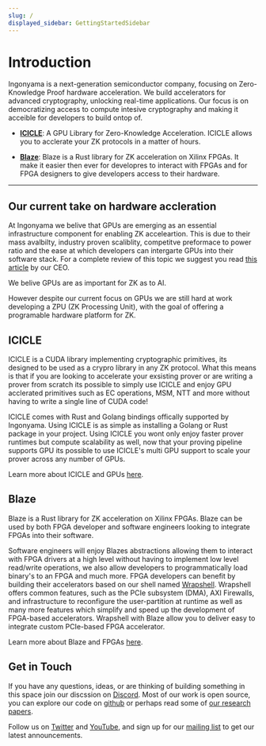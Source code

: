 ```yaml
---
slug: /
displayed_sidebar: GettingStartedSidebar
---
```

# Introduction

Ingonyama is a next-generation semiconductor company, focusing on Zero-Knowledge Proof hardware acceleration. We build accelerators for advanced cryptography, unlocking real-time applications. Our focus is on democratizing access to compute intesive cryptography and making it acceible for developers to build ontop of.

- **[ICICLE]**:
A GPU Library for Zero-Knowledge Acceleration. ICICLE allows you to acclerate your ZK protocols in a matter of hours.

- **[Blaze]**: 
Blaze is a Rust library for ZK acceleration on Xilinx FPGAs. It make it easier then ever for developres to interact with FPGAs and for FPGA designers to give developers access to their hardware.

---
## Our current take on hardware accleration

At Ingonyama we belive that GPUs are emerging as an essential infrastructure component for enabling ZK acceleartion. This is due to their mass avalbilty, industry proven scaliblity, competitve preformace to power ratio and the ease at which developers can intergarte GPUs into their software stack. For a complete review of this topic we suggest you read [this article](https://medium.com/@omershlomovits/revisiting-paradigm-hardware-acceleration-for-zero-knowledge-proofs-16f717a49555) by our CEO.

We belive GPUs are as important for ZK as to AI.

However despite our current focus on GPUs we are still hard at work developing a ZPU (ZK Processing Unit), with the goal of offering a programable hardware platform for ZK.

## ICICLE

ICICLE is a CUDA library implementing cryptographic primitives, its designed to be used as a crypro library in any ZK protocol. What this means is that if you are looking to accelerate your exsisting prover or are writing a prover from scratch its possible to simply use ICICLE and enjoy GPU acclerated primitives such as EC operations, MSM, NTT and more without having to write a single line of CUDA code!

ICICLE comes with Rust and Golang bindings offically supported by Ingonyama. Using ICICLE is as simple as installing a Golang or Rust package in your project.
Using ICICLE you wont only enjoy faster prover runtimes but compute scalability as well, now that your proving pipeline supports GPU its possible to use ICICLE's multi GPU support to scale your prover across any number of GPUs.

Learn more about ICICLE and GPUs [here](./icicle/overview.md).

## Blaze

Blaze is a Rust library for ZK acceleration on Xilinx FPGAs. Blaze can be used by both FPGA developer and software engineers looking to integrate FPGAs into their software. 

Software engineers will enjoy Blazes abstractions allowing them to interact with FPGA drivers at a high level without having to implement low level read/write operations, we also allow developers to programmatically load binary's to an FPGA and much more. FPGA developers can benefit by building their accelerators based on our shell named [Wrapshell](https://github.com/Quarky93/warpshell). Wrapshell offers common features, such as the PCIe subsystem (DMA), AXI Firewalls, and infrastructure to reconfigure the user-partition at runtime as well as many more features which simplify and speed up the development of FPGA-based accelerators. Wrapshell with Blaze allow you to deliver easy to integrate custom PCIe-based FPGA accelerator.

Learn more about Blaze and FPGAs [here](./icicle/overview.md).

## Get in Touch

If you have any questions, ideas, or are thinking of building something in this space join our discssion on [Discord]. Most of our work is open source, you can explore our code on [github](https://github.com/ingonyama-zk) or perhaps read some of [our research papers](https://github.com/ingonyama-zk/papers).

Follow us on [Twitter](https://x.com/Ingo_zk) and [YouTube](https://www.youtube.com/@ingo_ZK), and sign up for our [mailing list](https://wkf.ms/3LKCbdj) to get our latest announcements.

[ICICLE]: bonsai/bonsai-overview.md
[BLAZE]: proof-system/proof-system.mdi 
[Discord]: https://discord.gg/6vYrE7waPj
